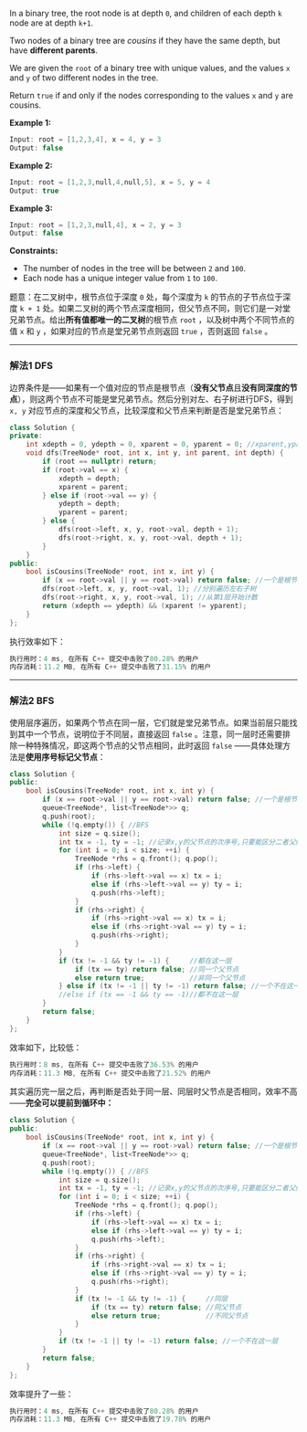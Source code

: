 
In a binary tree, the root node is at depth `0`, and children of each depth `k` node are at depth `k+1`.

Two nodes of a binary tree are *cousins* if they have the same depth, but have **different parents**.

We are given the `root` of a binary tree with unique values, and the values `x` and `y` of two different nodes in the tree.

Return `true` if and only if the nodes corresponding to the values `x` and `y` are cousins.

 

**Example 1:**

```swift
Input: root = [1,2,3,4], x = 4, y = 3
Output: false
```

**Example 2:**

```swift
Input: root = [1,2,3,null,4,null,5], x = 5, y = 4
Output: true
```

**Example 3:**

```swift
Input: root = [1,2,3,null,4], x = 2, y = 3
Output: false
```

 

**Constraints:**
- The number of nodes in the tree will be between `2` and `100`.
- Each node has a unique integer value from `1` to `100`.

题意：在二叉树中，根节点位于深度 `0` 处，每个深度为 `k` 的节点的子节点位于深度 `k + 1` 处。如果二叉树的两个节点深度相同，但父节点不同，则它们是一对堂兄弟节点。给出**所有值都唯一的二叉树**的根节点 `root` ，以及树中两个不同节点的值 `x` 和 `y` ，如果对应的节点是堂兄弟节点则返回 `true` ，否则返回 `false` 。


---
### 解法1 DFS
边界条件是——如果有一个值对应的节点是根节点（**没有父节点**且**没有同深度的节点**），则这两个节点不可能是堂兄弟节点。然后分别对左、右子树进行DFS，得到 `x, y` 对应节点的深度和父节点，比较深度和父节点来判断是否是堂兄弟节点：
```cpp 
class Solution {
private:
    int xdepth = 0, ydepth = 0, xparent = 0, yparent = 0; //xparent,yparent是x,y父节点的值, 因为每个节点的值都不同
    void dfs(TreeNode* root, int x, int y, int parent, int depth) {
        if (root == nullptr) return;
        if (root->val == x) {
            xdepth = depth;
            xparent = parent;
        } else if (root->val == y) {
            ydepth = depth;
            yparent = parent;
        } else {
            dfs(root->left, x, y, root->val, depth + 1);
            dfs(root->right, x, y, root->val, depth + 1);
        }
    }
public:
    bool isCousins(TreeNode* root, int x, int y) {
        if (x == root->val || y == root->val) return false; //一个是根节点的值,就必然不是cousins
        dfs(root->left, x, y, root->val, 1); //分别遍历左右子树
        dfs(root->right, x, y, root->val, 1); //从第1层开始计数
        return (xdepth == ydepth) && (xparent != yparent);
    }
};
```
执行效率如下：
```cpp
执行用时：4 ms, 在所有 C++ 提交中击败了80.28% 的用户
内存消耗：11.2 MB, 在所有 C++ 提交中击败了31.15% 的用户
```
---
### 解法2 BFS
使用层序遍历，如果两个节点在同一层，它们就是堂兄弟节点。如果当前层只能找到其中一个节点，说明位于不同层，直接返回 `false` 。注意，同一层时还需要排除一种特殊情况，即这两个节点的父节点相同，此时返回 `false` ——具体处理方法是**使用序号标记父节点**：
```cpp
class Solution {
public:
    bool isCousins(TreeNode* root, int x, int y) {
        if (x == root->val || y == root->val) return false; //一个是根节点的值,就必然不是cousins
        queue<TreeNode*, list<TreeNode*>> q;
        q.push(root);
        while (!q.empty()) { //BFS
            int size = q.size();
            int tx = -1, ty = -1; //记录x,y的父节点的次序号,只要能区分二者父结点是否相同即可
            for (int i = 0; i < size; ++i) {
                TreeNode *rhs = q.front(); q.pop(); 
                if (rhs->left) {
                    if (rhs->left->val == x) tx = i;
                    else if (rhs->left->val == y) ty = i;
                    q.push(rhs->left);
                } 
                if (rhs->right) {
                    if (rhs->right->val == x) tx = i;
                    else if (rhs->right->val == y) ty = i;
                    q.push(rhs->right);
                } 
            } 
            if (tx != -1 && ty != -1) { 	//都在这一层
                if (tx == ty) return false; //同一个父节点
                else return true;           //非同一个父节点
            } else if (tx != -1 || ty != -1) return false; //一个不在这一层
            //else if (tx == -1 && ty == -1)//都不在这一层 
        }
        return false;
    }
};
```
效率如下，比较低：
```cpp
执行用时：8 ms, 在所有 C++ 提交中击败了36.53% 的用户
内存消耗：11.3 MB, 在所有 C++ 提交中击败了21.52% 的用户
```
其实遍历完一层之后，再判断是否处于同一层、同层时父节点是否相同，效率不高——**完全可以提前到循环中：**
```cpp
class Solution {
public:
    bool isCousins(TreeNode* root, int x, int y) {
        if (x == root->val || y == root->val) return false; //一个是根节点的值,就必然不是cousins
        queue<TreeNode*, list<TreeNode*>> q;
        q.push(root);
        while (!q.empty()) { //BFS
            int size = q.size();
            int tx = -1, ty = -1; //记录x,y的父节点的次序号,只要能区分二者父结点是否相同即可
            for (int i = 0; i < size; ++i) {
                TreeNode *rhs = q.front(); q.pop(); 
                if (rhs->left) {
                    if (rhs->left->val == x) tx = i;
                    else if (rhs->left->val == y) ty = i;
                    q.push(rhs->left);
                } 
                if (rhs->right) {
                    if (rhs->right->val == x) tx = i;
                    else if (rhs->right->val == y) ty = i;
                    q.push(rhs->right);
                } 
                if (tx != -1 && ty != -1) {     //同层
                    if (tx == ty) return false; //同父节点
                    else return true;           //不同父节点
                }
            }
            if (tx != -1 || ty != -1) return false; //一个不在这一层  
        }
        return false;
    }
};
```
效率提升了一些：
```cpp
执行用时：4 ms, 在所有 C++ 提交中击败了80.28% 的用户
内存消耗：11.3 MB, 在所有 C++ 提交中击败了19.78% 的用户
```
